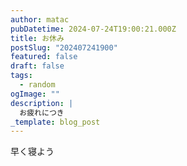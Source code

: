 ```yaml
---
author: matac
pubDatetime: 2024-07-24T19:00:21.000Z
title: お休み
postSlug: "202407241900"
featured: false
draft: false
tags:
  - random
ogImage: ""
description: |
  お疲れにつき
_template: blog_post
---
```


早く寝よう
